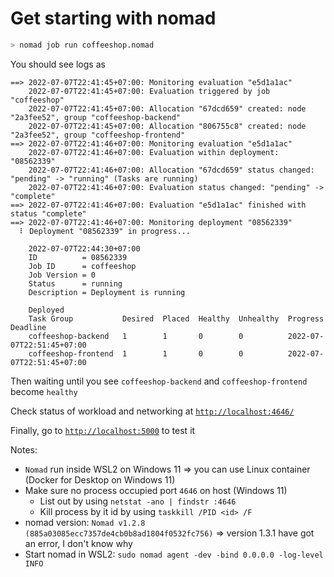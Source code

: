 # Get starting with nomad

```bash
> nomad job run coffeeshop.nomad
```

You should see logs as

```
==> 2022-07-07T22:41:45+07:00: Monitoring evaluation "e5d1a1ac"
    2022-07-07T22:41:45+07:00: Evaluation triggered by job "coffeeshop"
    2022-07-07T22:41:45+07:00: Allocation "67dcd659" created: node "2a3fee52", group "coffeeshop-backend"
    2022-07-07T22:41:45+07:00: Allocation "806755c8" created: node "2a3fee52", group "coffeeshop-frontend"
==> 2022-07-07T22:41:46+07:00: Monitoring evaluation "e5d1a1ac"
    2022-07-07T22:41:46+07:00: Evaluation within deployment: "08562339"
    2022-07-07T22:41:46+07:00: Allocation "67dcd659" status changed: "pending" -> "running" (Tasks are running)
    2022-07-07T22:41:46+07:00: Evaluation status changed: "pending" -> "complete"
==> 2022-07-07T22:41:46+07:00: Evaluation "e5d1a1ac" finished with status "complete"
==> 2022-07-07T22:41:46+07:00: Monitoring deployment "08562339"
  ⠇ Deployment "08562339" in progress...

    2022-07-07T22:44:30+07:00
    ID          = 08562339
    Job ID      = coffeeshop
    Job Version = 0
    Status      = running
    Description = Deployment is running

    Deployed
    Task Group           Desired  Placed  Healthy  Unhealthy  Progress Deadline
    coffeeshop-backend   1        1       0        0          2022-07-07T22:51:45+07:00
    coffeeshop-frontend  1        1       0        0          2022-07-07T22:51:45+07:00
```

Then waiting until you see `coffeeshop-backend` and `coffeeshop-frontend` become `healthy`

Check status of workload and networking at [`http://localhost:4646/`](http://localhost:4646/)

Finally, go to [`http://localhost:5000`](http://localhost:5000) to test it

Notes:
- `Nomad` run inside WSL2 on Windows 11 => you can use Linux container (Docker for Desktop on Windows 11)
- Make sure no process occupied port `4646` on host (Windows 11)
  - List out by using `netstat -ano | findstr :4646`
  - Kill process by it id by using `taskkill /PID <id> /F`
- nomad version: `Nomad v1.2.8 (885a03085ecc7357de4cb0b8ad1804f0532fc756)` => version 1.3.1 have got an error, I don't know why
- Start nomad in WSL2: `sudo nomad agent -dev -bind 0.0.0.0 -log-level INFO`